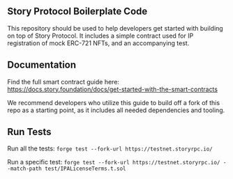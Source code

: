 ## Story Protocol Boilerplate Code

This repository should be used to help developers get started with building on top of Story Protocol. It includes a simple contract used for IP registration of mock ERC-721 NFTs, and an accompanying test.

## Documentation

Find the full smart contract guide here: https://docs.story.foundation/docs/get-started-with-the-smart-contracts

We recommend developers who utilize this guide to build off a fork of this repo as a starting point, as it includes all needed dependencies and tooling.

## Run Tests

Run all the tests: `forge test --fork-url https://testnet.storyrpc.io/`

Run a specific test: `forge test --fork-url https://testnet.storyrpc.io/ --match-path test/IPALicenseTerms.t.sol`
